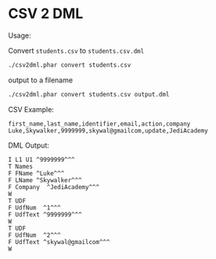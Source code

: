 # CSV 2 DML

Usage:

Convert `students.csv` to `students.csv.dml`

```bash
./csv2dml.phar convert students.csv
```

output to a filename

```bash
./csv2dml.phar convert students.csv output.dml
```

CSV Example:

```csv
first_name,last_name,identifier,email,action,company
Luke,Skywalker,9999999,skywal@gmailcom,update,JediAcademy
```

DML Output:

```text
I L1 U1 ^9999999^^^
T Names
F FName ^Luke^^^
F LName ^Skywalker^^^
F Company  ^JediAcademy^^^
W
T UDF
F UdfNum  ^1^^^
F UdfText ^9999999^^^
W
T UDF
F UdfNum  ^2^^^
F UdfText ^skywal@gmailcom^^^
W
```
